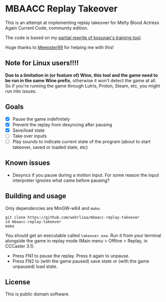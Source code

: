 # MBAACC Replay Takeover

This is an attempt at implementing replay takeover for Melty Blood Actress Again Current Code, community edition.

The code is based on my [partial rewrite of kosunan's training tool](https://github.com/wehrliaa/mbaacc-training-linux).

Huge thanks to [Meepster99](https://github.com/Meepster99/) for helping me with this!

## Note for Linux users!!!!

**Due to a limitation in (or feature of) Wine, this tool and the game need to be run in the same Wine prefix**, otherwise it won't detect the game at all. So if you're running the game through Lutris, Proton, Steam, etc, you might run into issues.

## Goals

- [X] Pause the game indefinitely
- [X] Prevent the replay from desyncing after pausing
- [X] Save/load state
- [ ] Take over inputs
- [ ] Play sounds to indicate current state of the program (about to start takeover, saved or loaded state, etc)

## Known issues

- Desyncs if you pause during a motion input. For some reason the input interpreter ignores what came before pausing?

## Building and usage

Only dependencies are MinGW-w64 and `make`.

```
git clone https://github.com/wehrliaa/mbaacc-replay-takeover
cd mbaacc-replay-takeover
make
```

You should get an executable called `takeover.exe`. Run it from your terminal alongside the game in replay mode (Main menu > Offline > Replay, in CCCaster 3.1).

- Press FN1 to pause the replay. Press it again to unpause.
- Press FN2 to (with the game paused) save state or (with the game unpaused) load state.

## License

This is public domain software.
